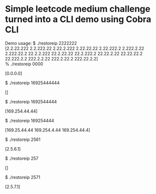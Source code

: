 # Simple leetcode medium challenge turned into a CLI demo using Cobra CLI

Demo usage:
$ ./restoreip 2222222\
[2.2.22.222 2.2.222.22 2.22.2.222 2.22.22.22 2.22.222.2 2.222.2.22 2.222.22.2 22.2.2.222 22.2.22.22 22.2.222.2 22.22.2.22 22.22.22.2 22.222.2.2 222.2.2.22 222.2.22.2 222.22.2.2]\
% ./restoreip 0000

[0.0.0.0]

$ ./restoreip 16925444444

[]

$ ./restoreip 1692544444

[169.254.44.44]

$ ./restoreip 169254444

[169.25.44.44 169.254.4.44 169.254.44.4]

$ ./restoreip 2561

[2.5.6.1]

$ ./restoreip 257

[]

$ ./restoreip 2571

[2.5.7.1]
